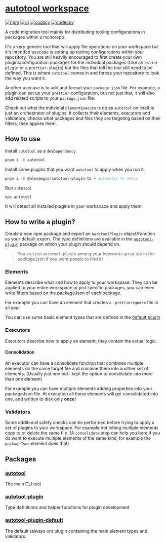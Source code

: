 # [autotool workspace](https://github.com/AlexAegis/autotool)

[![npm](https://img.shields.io/npm/v/@alexaegis/autotool/latest)](https://www.npmjs.com/package/@alexaegis/autotool)
[![ci](https://github.com/AlexAegis/autotool/actions/workflows/cicd.yml/badge.svg)](https://github.com/AlexAegis/autotool/actions/workflows/cicd.yml)
[![codacy](https://app.codacy.com/project/badge/Grade/a040168fa1e244debb0d1bbafcace38f)](https://app.codacy.com/gh/AlexAegis/autotool/dashboard?utm_source=gh&utm_medium=referral&utm_content=&utm_campaign=Badge_grade)
[![codecov](https://codecov.io/gh/AlexAegis/autotool/branch/master/graph/badge.svg?token=kw8ZeoPbUh)](https://codecov.io/gh/AlexAegis/autotool)

A code migration tool mainly for distributing tooling configurations in packages
within a monorepo.

It's a very generic tool that will apply file operations on your workspace but
it's intended usecase is setting up tooling configurations within your
repository. You are still heavily encouraged to first create your own
plugins/configuration packages for the individual packages (Like an
`eslint-plugin` or a `prettier-plugin`) but the files that tell the tool still
need to be defined. This is where `autotool` comes in and forces your repository
to look the way you want it.

Another usecase is to add and format your `package.json` file. For example, a
plugin can set up your `prettier` configuration, but not just that, it will also
add related scripts to your `package.json` file.

Check out what the individial `ElementExecutor`s do as `autotool` on itself is
just an orchestrator of plugins. It collects their elements, executors and
validators, checks what packages and files they are targeting based on their
filters, then applies them.

## How to use

Install `autotool` as a `devDependency`

```sh
pnpm i -D autotool
```

Install some plugins that you want `autotool` to apply when you run it.

```sh
pnpm i -D @alexaegis/autotool-plugin-ts # automatic ts setup
```

Run `autotool`

```sh
npx autotool
```

It will detect all installed plugins in your workspace and apply them.

## How to write a plugin?

Create a new npm package and export an `AutotoolPlugin` object/function as your
default export. The type definitions are available in the
[`autotool-plugin`](https://github.com/AlexAegis/autotool/tree/master/packages/autotool-plugin)
package on which your plugin should depend on.

> You can put `autotool-plugin` among your keywords array too in the
> package.json if you want people to find it!

### Elements

Elements describe what and how to apply to your workspace. They can be applied
to your entire workspace or just specific packages, you can even write filters
based on the packageJson of each package.

For example you can have an element that creates a `.prettierignore` file in all
your

You can use some basic element types that are defined in the
[default plugin](https://github.com/AlexAegis/autotool/tree/master/packages/autotool-plugin-default)

### Executors

Executors describe how to apply an element, they contain the actual logic.

#### Consolidation

An executor can have a consolidate function that combines multiple elements on
the same target file and combine them into another set of elements. (Usually
just one but I kept the option to consolidate into more than one element)

For example you can have multiple elements adding properties into your
packageJson file. At execution all these elements will get consolidated into
one, and written to disk only **once**!

### Validators

Some additional safety checks can be performed before trying to apply a set of
plugins to your workspace. For example not letting multiple elements copy to or
delete the same file. (A `consolidate` step can help you here if you do want to
execute multiple elements of the same kind, for example the `packageJson`
element does that)

## Packages

### [autotool](https://github.com/AlexAegis/autotool/tree/master/packages/autotool)

The main CLI tool

### [autotool-plugin](https://github.com/AlexAegis/autotool/tree/master/packages/autotool-plugin)

Type definitions and helper functions for plugin development

### [autotool-plugin-default](https://github.com/AlexAegis/autotool/tree/master/packages/autotool-plugin-default)

The default (always on) plugin containing the main element types and validators.
